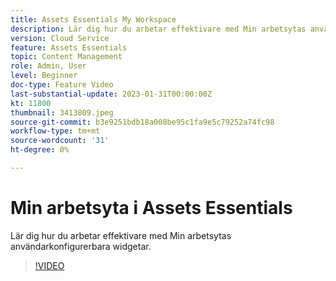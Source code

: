 ```yaml
---
title: Assets Essentials My Workspace
description: Lär dig hur du arbetar effektivare med Min arbetsytas användarkonfigurerbara widgetar.
version: Cloud Service
feature: Assets Essentials
topic: Content Management
role: Admin, User
level: Beginner
doc-type: Feature Video
last-substantial-update: 2023-01-31T00:00:00Z
kt: 11800
thumbnail: 3413809.jpeg
source-git-commit: b3e9251bdb18a008be95c1fa9e5c79252a74fc98
workflow-type: tm+mt
source-wordcount: '31'
ht-degree: 0%

---
```



# Min arbetsyta i Assets Essentials

Lär dig hur du arbetar effektivare med Min arbetsytas användarkonfigurerbara widgetar.

>[!VIDEO](https://video.tv.adobe.com/v/3413809?quality=12&learn=on)
